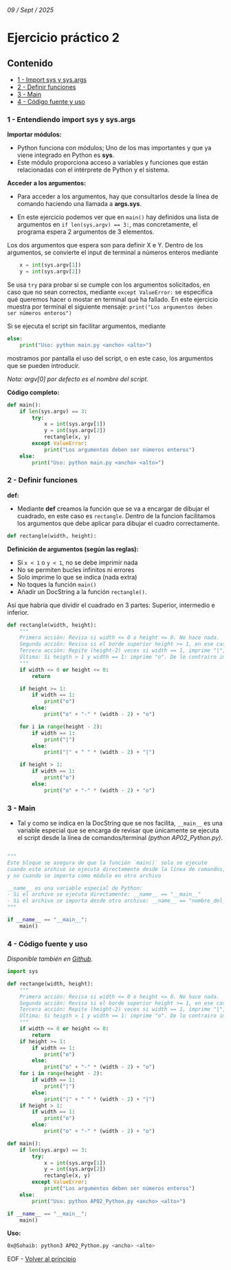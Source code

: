 *09 / Sept / 2025*
# Ejercicio práctico 2
## Contenido

- [1 - Import sys y sys.args](#1---entendiendo-import-sys-y-sysargs)  
- [2 - Definir funciones](#2---definir-funciones)
- [3 - Main](#3---main) 
- [4 - Código fuente y uso](#4---código-fuente-y-uso)   

### 1 - Entendiendo import sys y sys.args

**Importar módulos:**
- Python funciona con módulos; Uno de los mas importantes y que ya viene integrado en Python es **sys**.
- Este módulo proporciona acceso a variables y funciones que están relacionadas con el intérprete de Python y el sistema. 

**Acceder a los argumentos:**
- Para acceder a los argumentos, hay que consultarlos desde la línea de comando haciendo una llamada a **args.sys**.

- En este ejercicio podemos ver que en `main()` hay definidos una lista de argumentos en `if len(sys.argv) == 3:`, mas concretamente, el programa espera 2 argumentos de 3 elementos.

Los dos argumentos que espera son para definir X e Y. Dentro de los argumentos, se convierte el input de terminal a números enteros mediante 

```python
    x = int(sys.argv[1])
    y = int(sys.argv[2])
```
Se usa `try` para probar si se cumple con los argumentos solicitados, en caso que no sean correctos, mediante `except ValueError:` se especifica qué queremos hacer o mostar en terminal qué ha fallado. En este ejercicio muestra por terminal el siguiente mensaje: `print("Los argumentos deben ser números enteros")`

Si se ejecuta el script sin facilitar argumentos, mediante 
```python
else:
    print("Uso: python main.py <ancho> <alto>")
```
mostramos por pantalla el uso del script, o en este caso, los argumentos que se pueden introducir.

*Nota: argv[0] por defecto es el nombre del script*.

**Código completo:**
```python
def main():
    if len(sys.argv) == 3:
        try:
            x = int(sys.argv[1])
            y = int(sys.argv[2])
            rectangle(x, y)
        except ValueError:
            print("Los argumentos deben ser números enteros")
    else:
        print("Uso: python main.py <ancho> <alto>")  
```
### 2 - Definir funciones

**def:**
- Mediante **def** creamos la función que se va a encargar de dibujar el cuadrado, en este caso es `rectangle`. Dentro de la funcion facilitamos los argumentos que debe aplicar para dibujar el cuadro correctamente.
```python
def rectangle(width, height):
```

**Definición de argumentos (según las reglas):**
- Si `x < 1` o `y < 1`, no se debe imprimir nada
- No se permiten bucles infinitos ni errores
- Solo imprime lo que se indica (nada extra)
- No toques la función `main()`
- Añadir un DocString a la función `rectangle()`.

Así que habría que dividir el cuadrado en 3 partes: Superior, intermedio e inferior.

```python
def rectangle(width, height):
    """
    Primera acción: Revisa si width <= 0 o height <= 0. No hace nada.
    Segunda acción: Revisa si el borde superior height >= 1, en ese caso Si width == 1, imprime "o". De lo contrario, imprime "o" + "-"*(width-2) + "o".
    Tercera acción: Repite (height-2) veces si width == 1, imprime "|", de lo contrario imprime "|" + " "*(width-2) + "|".
    Última: Si heigth > 1 y width == 1: imprime "o". De lo contrairo imprime "o" + "-"*(width-2) + "o".
    """
    if width <= 0 or height <= 0:
        return
```
```python
    if height >= 1:
        if width == 1:
            print("o")
        else:
            print("o" + "-" * (width - 2) + "o")
```
```python
    for i in range(height - 2):
        if width == 1:
            print("|")
        else:
            print("|" + " " * (width - 2) + "|")
```
```python
    if height > 1:
        if width == 1:
            print("o")
        else:
            print("o" + "-" * (width - 2) + "o")
```

### 3 - Main

- Tal y como se indica en la DocString que se nos facilita, `__main__` es una variable especial que se encarga de revisar que únicamente se ejecuta el script desde la línea de comandos/terminal *(python AP02_Python.py)*.

```python

"""
Este bloque se asegura de que la función `main()` solo se ejecute 
cuando este archivo se ejecuta directamente desde la línea de comandos, 
y no cuando se importa como módulo en otro archivo

__name__ es una variable especial de Python:
- Si el archivo se ejecuta directamente: __name__ == "__main__"
- Si el archivo se importa desde otro archivo: __name__ == "nombre_del_modulo"
"""

if __name__ == "__main__":
    main()
```

### 4 - Código fuente y uso

*Disponible también en [Github](https://github.com/0xSohaib/AP02_Python/).*

```python
import sys

def rectange(width, height):
    """
    Primera acción: Revisa si width <= 0 o height <= 0. No hace nada.
    Segunda acción: Revisa si el borde superior height >= 1, en ese caso Si width == 1, imprime "o". De lo contrario, imprime "o" + "-"*(width-2) + "o".
    Tercera acción: Repite (height-2) veces si width == 1, imprime "|", de lo contrario imprime "|" + " "*(width-2) + "|".
    Última: Si heigth > 1 y width == 1: imprime "o". De lo contrairo imprime "o" + "-"*(width-2) + "o".
    """
    if width <= 0 or height <= 0:
        return
    if height >= 1:
        if width == 1:
            print("o")
        else:
            print("o" + "-" * (width - 2) + "o")
    for i in range(height - 2):
        if width == 1:
            print("|")
        else:
            print("|" + " " * (width - 2) + "|")
    if height > 1:
        if width == 1:
            print("o")
        else:
            print("o" + "-" * (width - 2) + "o")

def main():
    if len(sys.argv) == 3:
        try:
            x = int(sys.argv[1])
            y = int(sys.argv[2])
            rectangle(x, y)
        except ValueError:
            print("Los argumentos deben ser números enteros")
    else:
        print("Uso: python AP02_Python.py <ancho> <alto>")       

if __name__ == "__main__":
    main()
```
**Uso:**

```bash
0x@Sohaib: python3 AP02_Python.py <ancho> <alto>
```
EOF - [Volver al principio](#contenido) 
